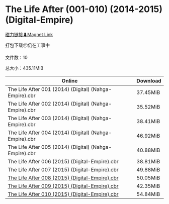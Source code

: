 # The Life After (001-010) (2014-2015) (Digital-Empire)

[磁力链接⬇Magnet Link](magnet:?xt=urn:btih:ecdcb2220d154be2c143499099f84528ebb5cd79&dn=The%20Life%20After%20%28001-010%29%20%282014-2015%29%20%28Digital-Empire%29)

打包下载📦仍在工事中

文件数：10

总大小：435.11MiB

Online | Download
--- | ---
The Life After 001 (2014) (Digital) (Nahga-Empire).cbr | 37.45MiB
The Life After 002 (2014) (Digital) (Nahga-Empire).cbr | 35.52MiB
The Life After 003 (2014) (Digital) (Nahga-Empire).cbr | 38.41MiB
The Life After 004 (2014) (Digital) (Nahga-Empire).cbr | 46.92MiB
The Life After 005 (2014) (Digital) (Nahga-Empire).cbr | 40.88MiB
The Life After 006 (2015) (Digital-Empire).cbr | 38.81MiB
The Life After 007 (2015) (Digital-Empire).cbr | 49.88MiB
[The Life After 008 (2015) (Digital-Empire).cbr](https://github.com/alicewish/markdown/blob/master/comic/Life-After-008-2015-Digital-Empire-cbr.md) | 50.05MiB
[The Life After 009 (2015) (Digital-Empire).cbr](https://github.com/alicewish/markdown/blob/master/comic/Life-After-009-2015-Digital-Empire-cbr.md) | 42.35MiB
[The Life After 010 (2015) (Digital-Empire).cbr](https://github.com/alicewish/markdown/blob/master/comic/Life-After-010-2015-Digital-Empire-cbr.md) | 54.84MiB